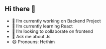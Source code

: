 ## Hi there 👋

<!--
**sudhanshumishra200/sudhanshumishra200** is a ✨ _special_ ✨ repository because its `README.md` (this file) appears on your GitHub profile.
-->
<!--Here are some ideas to get you started: -->

- 🔭 I’m currently working on Backend Project
- 🌱 I’m currently learning React
- 👯 I’m looking to collaborate on frontend
- 💬 Ask me about Js
- 😄 Pronouns: He/him

